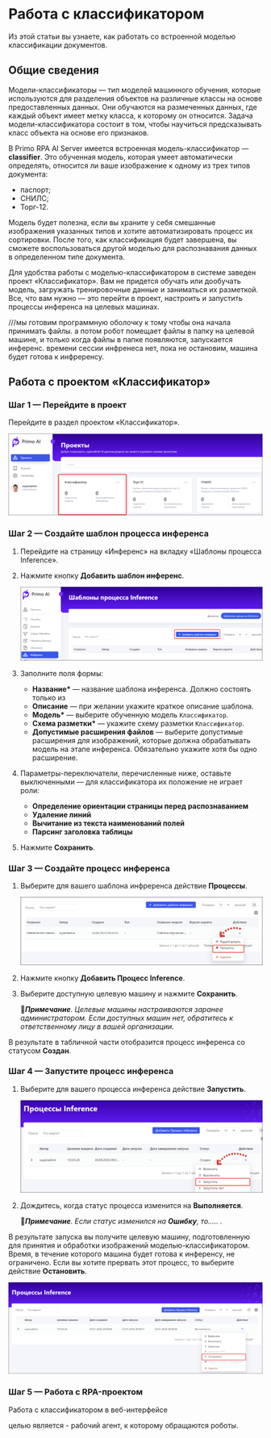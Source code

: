 # Работа с классификатором
Из этой статьи вы узнаете, как работать со встроенной моделью классификации документов. 

## Общие сведения
Модели-классификаторы — тип моделей машинного обучения, которые используются для разделения объектов на различные классы на основе предоставленных данных. Они обучаются на размеченных данных, где каждый объект имеет метку класса, к которому он относится. Задача модели-классификатора состоит в том, чтобы научиться предсказывать класс объекта на основе его признаков.

В Primo RPA AI Server имеется встроенная модель-классификатор — **classifier**. Это обученная модель, которая умеет автоматически определять, относится ли ваше изображение к одному из трех типов документа:
* паспорт;
* СНИЛС;
* Торг-12.

Модель будет полезна, если вы храните у себя смешанные изображения указанных типов и хотите автоматизировать процесс их сортировки. После того, как классификация будет завершена, вы сможете воспользоваться другой моделью для распознавания данных в определенном типе документа.

Для удобства работы с моделью-классификатором в системе заведен проект «Классификатор». Вам не придется обучать или дообучать модель, загружать тренировочные данные и заниматься их разметкой. Все, что вам нужно — это перейти в проект, настроить и запустить процессы инференса на целевых машинах.


///мы готовим программную оболочку к тому чтобы она начала принимать файлы. а потом робот помещает файлы в папку на целевой машине, и только когда файлы в папке появляются, запускается инференс. времени сессии инфренеса нет, пока не остановим, машина будет готова к инфреренсу.

## Работа с проектом «Классификатор»

### Шаг 1 — Перейдите в проект

Перейдите в раздел проектом «Классификатор».

![](<../../../.gitbook/assets1/primo-ai/go-to-classifier.png>)

### Шаг 2 — Создайте шаблон процесса инференса

1. Перейдите на страницу «Инференс» на вкладку «Шаблоны процесса Inference».
1. Нажмите кнопку **Добавить шаблон инференс**.

   ![](<../../../.gitbook/assets1/primo-ai/class-add-inftemplate.png>)

1. Заполните поля формы:
   * **Название\*** — название шаблона инференса. Должно состоять только из 
   * **Описание** — при желании укажите краткое описание шаблона.
   * **Модель\*** — выберите обученную модель `Классификатор`.
   * **Схема разметки\*** — укажите схему разметки `Классификатор`.
   * **Допустимые расширения файлов** — выберите допустимые расширения для изображений, которые должна обрабатывать модель на этапе инференса. Обязательно укажите хотя бы одно расширение.
1. Параметры-переключатели, перечисленные ниже, оставьте выключенными — для классификатора их положение не играет роли:
   * **Определение ориентации страницы перед распознаванием** 
   * **Удаление линий** 
   * **Вычитание из текста наименований полей** 
   * **Парсинг заголовка таблицы** 
1. Нажмите **Сохранить**.



### Шаг 3 — Создайте процесс инференса

1. Выберите для вашего шаблона инфреренса действие **Процессы**.

   ![](<../../../.gitbook/assets1/primo-ai/class-goto-infprocess.png>)

1. Нажмите кнопку **Добавить Процесс Inference**.
1. Выберите доступную целевую машину и нажмите **Сохранить**.

   :large_blue_diamond:***Примечание**. Целевые машины настраиваются заранее администратором. Если доступных машин нет, обратитесь к ответственному лицу в вашей организации.*

В результате в табличной части отобразится процесс инференса со статусом **Создан**.


### Шаг 4 — Запустите процесс инференса

1. Выберите для вашего процесса инференса действие **Запустить**.

   ![](<../../../.gitbook/assets1/primo-ai/class-run-inferece-process.png>)

1. Дождитесь, когда статус процесса изменится на **Выполняется**. 

   :large_orange_diamond:***Примечание**. Если статус изменился на **Ошибку**, то.....  .*

В результате запуска вы получите целевую машину, подготовленную для принятия и обработки изображений моделью-классификатором. Время, в течение которого машина будет готова к инференсу, не ограничено. Если вы хотите прервать этот процесс, то выберите действие **Остановить**.

![](<../../../.gitbook/assets1/primo-ai/stop-inference.png>)

### Шаг 5 — Работа с RPA-проектом

Работа с классификатором в веб-интерфейсе

целью является - рабочий агент, к которому обращаются роботы.
